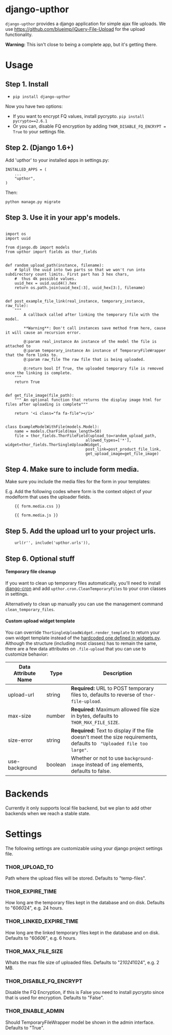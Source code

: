 
django-upthor
========

`django-upthor` provides a django application for simple ajax file uploads. We use
https://github.com/blueimp/jQuery-File-Upload for the upload functionality.

**Warning:** This isn't close to being a complete app, but it's getting there.


Usage
===========================================


Step 1. Install
-------------------------------------

- `pip install django-upthor`

Now you have two options:

- If you want to encrypt FQ values, install pycrypto. `pip install pycrypto==2.6.1`
- Or you can, disable FQ encryption by adding `THOR_DISABLE_FQ_ENCRYPT = True` to your settings file.



Step 2. (Django 1.6+)
-------------------------------------
Add 'upthor' to your installed apps in settings.py:

```
INSTALLED_APPS = (
    ...
    "upthor",
)
```

Then:

```
python manage.py migrate
```


Step 3. Use it in your app's models.
----------------------------------------

```

import os
import uuid

from django.db import models
from upthor import fields as thor_fields


def random_upload_path(instance, filename):
    # Split the uuid into two parts so that we won't run into subdirectory count limits. First part has 3 hex chars,
    #  thus 4k possible values.
    uuid_hex = uuid.uuid4().hex
    return os.path.join(uuid_hex[:3], uuid_hex[3:], filename)


def post_example_file_link(real_instance, temporary_instance, raw_file):
    """
        A callback called after linking the temporary file with the model.
        
        **Warning**: Don't call instances save method from here, cause it will cause an recursion error.
    
        @:param real_instance An instance of the model the file is attached to
        @:param temporary_instance An instance of TemporaryFileWrapper that the form links to.
        @:param raw_file The raw file that is being uploaded.

        @:return bool If True, the uploaded temporary file is removed once the linking is complete.
    """
    return True


def get_file_image(file_path):
    """ An optional function that returns the display image html for files after uploading is complete"""
    
    return '<i class="fa fa-file"></i>'


class ExampleModelWithFile(models.Model):
    name = models.CharField(max_length=50)
    file = thor_fields.ThorFileField(upload_to=random_upload_path,
                                   allowed_types=['*'], widget=thor_fields.ThorSingleUploadWidget,
                                   post_link=post_product_file_link,
                                   get_upload_image=get_file_image)
```


Step 4. Make sure to include form media.
------------------------------------------

Make sure you include the media files for the form in your templates:

E.g. Add the following codes where form is the context 
object of your modelform that uses the uploader fields.

```
    {{ form.media.css }}
    
    {{ form.media.js }}
```


Step 5. Add the upload url to your project urls.
------------------------------------------

```
    url(r'', include('upthor.urls')),
```


Step 6. Optional stuff
------------------------------------------

#### Temporary file cleanup

If you want to clean up temporary files automatically, you'll need to install [django-cron](https://github.com/Tivix/django-cron) and add `upthor.cron.CleanTemporaryFiles` to your cron classes in settings.

Alternatively to clean up manually you can use the management command `clean_temporary_files`.

#### Custom upload widget template

You can override `ThorSingleUploadWidget.render_template` to return your own widget template instead of the [hardcoded one defined in widgets.py](upthor/widgets.py). Although the structure (including most classes) has to remain the same, there are a few data attributes on `.file-upload` that you can use to customize behavior:

| Data Attribute Name | Type    | Description                              |
| ------------------- | ------- | ---------------------------------------- |
| upload-url          | string  | **Required:** URL to POST temporary files to, defaults to reverse of `thor-file-upload`. |
| max-size            | number  | **Required:** Maximum allowed file size in bytes, defaults to `THOR_MAX_FILE_SIZE`. |
| size-error          | string  | **Required:** Text to display if the file doesn't meet the size requirements, defaults to ` "Uploaded file too large"`. |
| use-background      | boolean | Whether or not to use `background-image` instead of `img` elements, defaults to false. |


Backends
========

Currently it only supports local file backend, but we plan to add other backends when we reach a stable state.


Settings
========

The following settings are customizable using your django project settings file.

### THOR_UPLOAD_TO ###

Path where the upload files will be stored. Defaults to "temp-files".

### THOR_EXPIRE_TIME ###

How long are the temporary files kept in the database and on disk. Defaults to "60*60*24", e.g. 24 hours.

### THOR_LINKED_EXPIRE_TIME ###

How long are the linked temporary files kept in the database and on disk. Defaults to "60*60*6", e.g. 6 hours.

### THOR_MAX_FILE_SIZE ###

Whats the max file size of uploaded files. Defaults to "2*1024*1024", e.g. 2 MB. 

### THOR_DISABLE_FQ_ENCRYPT ###

Disable the FQ Encryption, if this is False you need to install pycrypto since that is used for encryption. Defaults to "False".

### THOR_ENABLE_ADMIN ###

Should TemporaryFileWrapper model be shown in the admin interface. Defaults to "True".
